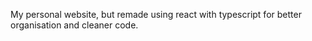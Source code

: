 My personal website, but remade using react with typescript for better
organisation and cleaner code.
